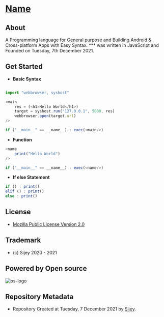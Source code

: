 # [Name]() 

## About
A Programming language for General purpose and Building Android & Cross-platform Apps with Easy Syntax.
*** was written in JavaScript and Founded on Tuesday, 7th December 2021.

## Get Started
- **Basic Syntax**

```js

import "webbrowser, syshost"

<main
    res = (<h1>Hello World</h1>)
    target = syshost.run("127.0.0.1", 5000, res)
    webbrowser.open(target.url)
/>

if ("__main__" == __name__) : exec(<main/>) 
```

- **Function**
```js
<name
    print("Hello World")
/>

if ("__main__" == __name__) : exec(<name/>) 
```
- **If else Statement**
```js
if () : print() 
elif () : print() 
else : print() 
```

## License
- [Mozilla Public License Version 2.0](https://www.mozilla.org/en-US/MPL/2.0/)

## Trademark
- (c) Sijey 2020 - 2021

## Powered by Open source
![os-logo](https://opensource.org/files/osi_symbol_0.png) 

## Repository Metadata
- Repository Created at Tuesday, 7 December 2021 by [Sijey](https://github.com/sijey-praveen).
